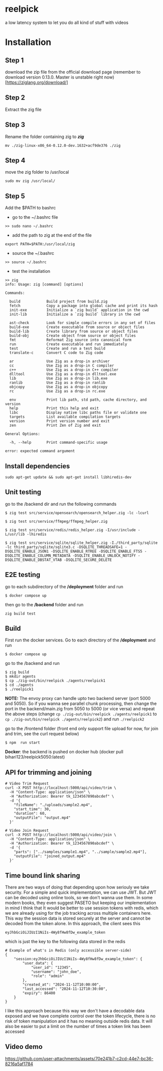 # reelpick

a low latency system to let you do all kind of stuff with videos

# Installation

## Step 1

download the zip file from the official download page (remember to download version 0.13.0. Master is unstable right now)
[https://ziglang.org/download/]

## Step 2

Extract the zig file

## Step 3

Rename the folder containing zig to **_zig_**

```
mv ./zig-linux-x86_64-0.12.0-dev.1632+acf9de376 ./zig
```

## Step 4

move the zig folder to /usr/local

```
sudo mv zig /usr/local/
```

## Step 5

Add the $PATH to bashrc

- go to the ~/.bashrc file

```
>> sudo nano ~/.bashrc
```

- add the path to zig at the end of the file

```
export PATH=$PATH:/usr/local/zig
```

- source the ~/.bashrc

```
>> source ~/.bashrc
```

- test the installation

```
>> zig
info: Usage: zig [command] [options]

Commands:

  build            Build project from build.zig
  fetch            Copy a package into global cache and print its hash
  init-exe         Initialize a `zig build` application in the cwd
  init-lib         Initialize a `zig build` library in the cwd

  ast-check        Look for simple compile errors in any set of files
  build-exe        Create executable from source or object files
  build-lib        Create library from source or object files
  build-obj        Create object from source or object files
  fmt              Reformat Zig source into canonical form
  run              Create executable and run immediately
  test             Create and run a test build
  translate-c      Convert C code to Zig code

  ar               Use Zig as a drop-in archiver
  cc               Use Zig as a drop-in C compiler
  c++              Use Zig as a drop-in C++ compiler
  dlltool          Use Zig as a drop-in dlltool.exe
  lib              Use Zig as a drop-in lib.exe
  ranlib           Use Zig as a drop-in ranlib
  objcopy          Use Zig as a drop-in objcopy
  rc               Use Zig as a drop-in rc.exe

  env              Print lib path, std path, cache directory, and version
  help             Print this help and exit
  libc             Display native libc paths file or validate one
  targets          List available compilation targets
  version          Print version number and exit
  zen              Print Zen of Zig and exit

General Options:

  -h, --help       Print command-specific usage

error: expected command argument
```

## Install dependencies

```
sudo apt-get update && sudo apt-get install libhiredis-dev

```

## Unit testing 
go to the /backend dir and run the following commands
```
$ zig test src/service/opensearch/opensearch_helper.zig -lc -lcurl

$ zig test src/service/ffmpeg/ffmpeg_helper.zig 

$ zig test src/service/redis/redis_helper.zig -I/usr/include -L/usr/lib -lhiredis

$ zig test src/service/sqlite/sqlite_helper.zig -I./third_party/sqlite -lc third_party/sqlite/sqlite3.c -DSQLITE_THREADSAFE=1 -DSQLITE_ENABLE_JSON1 -DSQLITE_ENABLE_RTREE -DSQLITE_ENABLE_FTS5 -DSQLITE_ENABLE_COLUMN_METADATA -DSQLITE_ENABLE_UNLOCK_NOTIFY -DSQLITE_ENABLE_DBSTAT_VTAB -DSQLITE_SECURE_DELETE

```

## E2E testing
go to each subdirectory of the **/deployment** folder and run 
```
$ docker compose up
``` 
then go to the **/backend** folder and run 
```
zig build test
``` 


## Build

First run the docker services. Go to each directory of the **/deployment** and run

```
$ docker compose up
```

go to the /backend and run

```
$ zig build
$ mkdir agents
$ cp ./zig-out/bin/reelpick ./agents/reelpick1
$ cd ./agents
$ ./reelpick1
```
**NOTE:** The envoy proxy can handle upto two backend server (port 5000 and 5050). So if you wanna see parallel chunk processing, then change the port in the backend/main.zig from 5050 to 5000 (or vice versa) and repeat the above steps (change `cp ./zig-out/bin/reelpick ./agents/reelpick1` to `cp ./zig-out/bin/reelpick ./agents/reelpick2`) and run `./reelpick2`

go to the /frontend folder (front end only support file upload for now, for join and trim, see the curl request below)

```
$ npm  run start
```

**Docker**: the backend is pushed on docker hub (docker pull bihari123/reelpick5050:latest)

## API for trimming and joining

```
# Video Trim Request
curl -X POST http://localhost:5000/api/video/trim \
  -H "Content-Type: application/json" \
  -H "Authorization: Bearer tk_1234567890abcdef" \
  -d '{
    "fileName": "./uploads/sample2.mp4",
    "start_time": 30,
    "duration": 60,
    "outputFile": "output.mp4"
  }'

# Video Join Request
curl -X POST http://localhost:5000/api/video/join \
  -H "Content-Type: application/json" \
  -H "Authorization: Bearer tk_1234567890abcdef" \
  -d '{
    "parts": ["../samples/sample1.mp4", "../sample/sample2.mp4"],
    "outputFile": "joined_output.mp4"
  }'
```

## Time bound link sharing
There are two ways of doing that depending upon how seriouly we take security. For a simple and quick implementation, we can use JWT. But JWT can be decoded using online tools, so we don't wanna use them. In some modern books, they even suggest PASETO but keeping our implementation in  mind I think that It would be better to use session tokens with redis, which we are already using for the job tracking across multiple containers here. This way the session data is stored securely at the server and cannot be decoded from the token alone. In this approach, the client sees this 
```
eyJhbGciOiJIUzI1NiIs-4Wy8fHw8fDw_example_token
```
which is just the key to the following data stored in the redis
```
# Example of what's in Redis (only accessible server-side)
{
    "session:eyJhbGciOiJIUzI1NiIs-4Wy8fHw8fDw_example_token": {
        "user_data": {
            "user_id": "12345",
            "username": "john_doe",
            "role": "admin"
        },
        "created_at": "2024-11-12T10:00:00",
        "last_accessed": "2024-11-12T10:30:00",
        "expiry": 86400
    }
}
```
I like this approach because this way we don't have a decodable data exposed and we have complete control over the token lifecycle, there is no risk of token manipulation and it has no meaning outside redis data. It will also be easier to put a limit on the number of times a token link has been accessed

## Video demo

https://github.com/user-attachments/assets/70e241b7-c2cd-44e7-bc36-8216a5af1784


